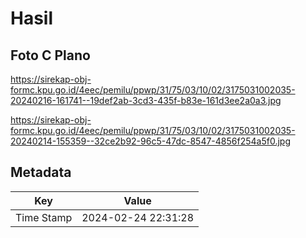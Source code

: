 # Hasil

## Foto C Plano

https://sirekap-obj-formc.kpu.go.id/4eec/pemilu/ppwp/31/75/03/10/02/3175031002035-20240216-161741--19def2ab-3cd3-435f-b83e-161d3ee2a0a3.jpg

https://sirekap-obj-formc.kpu.go.id/4eec/pemilu/ppwp/31/75/03/10/02/3175031002035-20240214-155359--32ce2b92-96c5-47dc-8547-4856f254a5f0.jpg


## Metadata

| Key        | Value               |
| ---------- | ------------------- |
| Time Stamp | 2024-02-24 22:31:28 |



